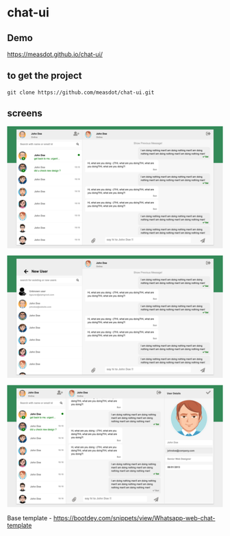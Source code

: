 # chat-ui

## Demo

https://measdot.github.io/chat-ui/

## to get the project

```
git clone https://github.com/measdot/chat-ui.git
```

## screens

![CHAT SCREEN](screens/chat.png)

![CHAT WITH ADD NEW USER SCREEN](screens/chat_with_add_new_user_screen.png)

![CHAT WITH PROFILE](screens/chat_with_profile.png)

Base template - https://bootdey.com/snippets/view/Whatsapp-web-chat-template
